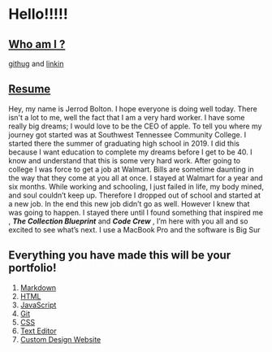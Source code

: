 # Hello!!!!!

## [Who am I ?](https://github.com/JerrodBolton)

[githug](https://github.com/JerrodBolton) and [linkin](https://www.linkedin.com/in/jerrod-bolton-773003197/)
## [Resume](https://docs.google.com/document/d/1U-svTZ5x5z3QS5OA82O_pvZDf-OfU_NrKEiUi022DEE/edit?usp=sharing)
Hey, my name is Jerrod Bolton. I hope everyone is doing well today. There isn't a lot to me, well the fact that I am a very hard worker.
I have some really big dreams; I would love to be the CEO of apple. To tell you where my journey got started was at Southwest  Tennessee Community College.
I started there the summer of graduating high school in 2019. I did this because I want education to complete my dreams before I get to be 40.
I know and understand that this is some very hard work. After going to college I was force to get a job at Walmart. Bills are sometime daunting in the way that they come at you all at once.
I stayed at Walmart for a year and six months. While working and schooling, I just failed in life, my body mined, and soul couldn’t keep up.
Therefore I dropped out of school and started at a new job. In the end this new job didn’t go as well. However I knew that was going to happen.
I stayed there until I found something that inspired me , ***The Collection Blueprint*** and ***Code Crew*** , I’m here with you all and so excited to see what’s next.
I use a MacBook Pro and the software is Big Sur
## Everything you have made this will be your portfolio!

1. [Markdown](https://jerrodbolton.github.io/Reading-notes/markdown)
2. [HTML](https://jerrodbolton.github.io/Reading-notes/HTML)
3. [JavaScript](https://jerrodbolton.github.io/Reading-notes/JC)
4. [Git](https://jerrodbolton.github.io/Reading-notes/git)
5. [CSS](https://jerrodbolton.github.io/Reading-notes/css)
6. [Text Editor](https://jerrodbolton.github.io/Reading-notes/code-compter)
7. [Custom Design Website](https://jerrodbolton.github.io/ganny-s/)
